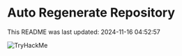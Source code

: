# Auto Regenerate Repository

This README was last updated: 2024-11-16 04:52:57

 ![TryHackMe](https://tryhackme.com/badge/533634)